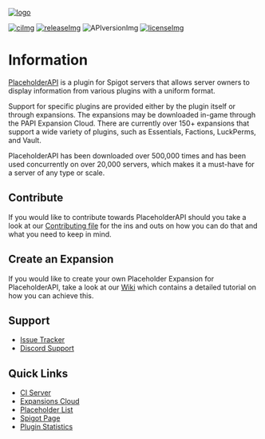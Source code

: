 [issues]: https://github.com/PlaceholderAPI/PlaceholderAPI/issues
[licenseImg]: https://img.shields.io/github/license/PlaceholderAPI/PlaceholderAPI.svg
[license]: https://github.com/PlaceholderAPI/PlaceholderAPI/blob/master/LICENSE

[releaseImg]: https://img.shields.io/github/release/PlaceholderAPI/PlaceholderAPI.svg?label=github%20release
[release]: https://github.com/PlaceholderAPI/PlaceholderAPI/releases/latest

[discord]: https://helpch.at/discord
[spigot]: https://www.spigotmc.org/resources/6245/
[Expansions cloud]: https://api.extendedclip.com/home
[placeholder list]: https://helpch.at/placeholders
[statistics]: https://bstats.org/plugin/bukkit/PlaceholderAPI

[ci]: http://ci.extendedclip.com/job/PlaceholderAPI/
[ciImg]: http://ci.extendedclip.com/buildStatus/icon?job=PlaceholderAPI

[APIversionImg]: https://img.shields.io/nexus/placeholderapi/me.clip/placeholderapi?server=https%3A%2F%2Frepo.extendedclip.com&label=API%20Version
[logo]: https://i.imgur.com/Ea4PURv.png

[contributing]: https://github.com/PlaceholderAPI/PlaceholderAPI/blob/master/.github/CONTRIBUTING.md
[placeholderexpansion]: https://github.com/PlaceholderAPI/PlaceholderAPI/wiki/PlaceholderExpansion
<!-- The stuff above isn't visible in the readme -->

[![logo]][spigot]

[![ciImg]][ci] [![releaseImg]][release] ![APIversionImg] [![licenseImg]][license]

# Information 
[PlaceholderAPI][spigot] is a plugin for Spigot servers that allows server owners to display information from various plugins with a uniform format. 

Support for specific plugins are provided either by the plugin itself or through expansions. The expansions may be downloaded in-game through the PAPI Expansion Cloud. There are currently over 150+ expansions that support a wide variety of plugins, such as Essentials, Factions, LuckPerms, and Vault. 

PlaceholderAPI has been downloaded over 500,000 times and has been used concurrently on over 20,000 servers, which makes it a must-have for a server of any type or scale.

## Contribute
If you would like to contribute towards PlaceholderAPI should you take a look at our [Contributing file][contributing] for the ins and outs on how you can do that and what you need to keep in mind.

## Create an Expansion
If you would like to create your own Placeholder Expansion for PlaceholderAPI, take a look at our [Wiki][placeholderexpansion] which contains a detailed tutorial on how you can achieve this.

## Support
- [Issue Tracker][issues]
- [Discord Support][discord]

## Quick Links
- [CI Server][ci]
- [Expansions Cloud]
- [Placeholder List]
- [Spigot Page][spigot]
- [Plugin Statistics][statistics]

